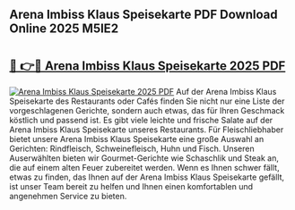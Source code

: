 ## Arena Imbiss Klaus Speisekarte PDF Download Online 2025 M5IE2

# <h2><a href="http://gcbtrq.nevu.top/?p=Arena+Imbiss+Klaus+Speisekarte">🔗 👉🔴 Arena Imbiss Klaus Speisekarte 2025 PDF</a></h2>

[![Arena Imbiss Klaus Speisekarte 2025 PDF](https://i.imgur.com/dBaPXMq.png)](http://gcbtrq.nevu.top/?p=Arena+Imbiss+Klaus+Speisekarte)
Auf der Arena Imbiss Klaus Speisekarte des Restaurants oder Cafés finden Sie nicht nur eine Liste der vorgeschlagenen Gerichte, sondern auch etwas, das für Ihren Geschmack köstlich und passend ist. Es gibt viele leichte und frische Salate auf der Arena Imbiss Klaus Speisekarte unseres Restaurants. Für Fleischliebhaber bietet unsere Arena Imbiss Klaus Speisekarte eine große Auswahl an Gerichten: Rindfleisch, Schweinefleisch, Huhn und Fisch. Unseren Auserwählten bieten wir Gourmet-Gerichte wie Schaschlik und Steak an, die auf einem alten Feuer zubereitet werden. Wenn es Ihnen schwer fällt, etwas zu finden, das Ihnen auf der Arena Imbiss Klaus Speisekarte gefällt, ist unser Team bereit zu helfen und Ihnen einen komfortablen und angenehmen Service zu bieten.
